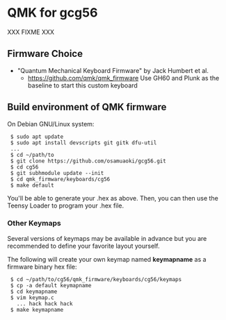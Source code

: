 # QMK for gcg56
<!---
vim:set tw=79 ts=4 sts=4 sw=4 et nosi filetype=markdown:
-->

XXX FIXME XXX


## Firmware Choice

* "Quantum Mechanical Keyboard Firmware" by Jack Humbert et al.
   * https://github.com/qmk/qmk_firmware
     Use GH60 and Plunk as the baseline to start this custom keyboard

## Build environment of QMK firmware

On Debian GNU/Linux system:

```
 $ sudo apt update
 $ sudo apt install devscripts git gitk dfu-util
 ...
 $ cd ~/path/to
 $ git clone https://github.com/osamuaoki/gcg56.git
 $ cd cg56
 $ git subhmodule update --init
 $ cd qmk_firmware/keyboards/cg56
 $ make default
```

You'll be able to generate your .hex as above.  Then, you can then use the
Teensy Loader to program your .hex file.

### Other Keymaps

Several versions of keymaps may be available in advance but you are
recommended to define your favorite layout yourself.

The following will create your own keymap named **__keymapname__** as a
firmware binary hex file:

```
 $ cd ~/path/to/cg56/qmk_firmware/keyboards/cg56/keymaps
 $ cp -a default keymapname
 $ cd keymapname
 $ vim keymap.c
   ... hack hack hack
 $ make keymapname
```

